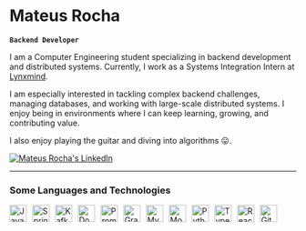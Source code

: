 # Mateus Rocha 

**`Backend Developer`**

I am a Computer Engineering student specializing in backend development and distributed systems. Currently, I work as a Systems Integration Intern at [Lynxmind](https://www.lynxmind.com/).

I am especially interested in tackling complex backend challenges, managing databases, and working with large-scale distributed systems. I enjoy being in environments where I can keep learning, growing, and contributing value.

I also enjoy playing the guitar and diving into algorithms :stuck_out_tongue:.






<p align="left">
    <a href="https://www.linkedin.com/in/mateusanroc/">
        <img 
            alt="Mateus Rocha's LinkedIn" 
            title="Mateus Rocha's LinkedIn" 
            src="https://img.shields.io/badge/linkedin-%230077B5.svg?style=for-the-badge&logo=linkedin&logoColor=white"
        />
    </a>
    
</p>

<!--
<a href="https://medium.com/@matnrocha">
        <img 
            alt="Mateus Rocha's Medium" 
            title="Mateus Rocha's Medium" 
            src="https://img.shields.io/badge/Medium-12100E?style=for-the-badge&logo=medium&logoColor=white"
        />
    </a>
-->

---

### Some Languages and Technologies

<div style="display: flex; flex-wrap: wrap; gap: 10px; align-items: center;">
    <img alt="Java" title="Java" width="30px" src="https://cdn.jsdelivr.net/gh/devicons/devicon@latest/icons/java/java-original.svg" />
    <img alt="Spring" title="Spring" width="30px" src="https://cdn.jsdelivr.net/gh/devicons/devicon@latest/icons/spring/spring-original-wordmark.svg" />
    <img alt="Kafka" title="Kafka" width="30px" src="https://cdn.jsdelivr.net/gh/devicons/devicon@latest/icons/apachekafka/apachekafka-original-wordmark.svg" />
    <img alt="Docker" title="Docker" width="30px" src="https://cdn.jsdelivr.net/gh/devicons/devicon@latest/icons/docker/docker-plain-wordmark.svg" />
    <img alt="Prometheus" title="Prometheus" width="30px" src="https://cdn.jsdelivr.net/gh/devicons/devicon@latest/icons/prometheus/prometheus-plain-wordmark.svg" />
    <img alt="Grafana" title="Grafana" width="30px" src="https://cdn.jsdelivr.net/gh/devicons/devicon@latest/icons/grafana/grafana-plain-wordmark.svg" />
    <img alt="MySQL" title="MySQL" width="30px" src="https://cdn.jsdelivr.net/gh/devicons/devicon@latest/icons/mysql/mysql-plain-wordmark.svg" />
    <img alt="MongoDB" title="MongoDB" width="30px"  src="https://cdn.jsdelivr.net/gh/devicons/devicon@latest/icons/mongodb/mongodb-plain-wordmark.svg" />
    <img alt="Python" title="Python" width="30px" src="https://cdn.jsdelivr.net/gh/devicons/devicon@latest/icons/python/python-original.svg" />
    <img alt="TypeScript" title="TypeScript" width="30px" src="https://cdn.jsdelivr.net/gh/devicons/devicon@latest/icons/typescript/typescript-original.svg" />
    <img alt="React" title="React" width="30px" src="https://cdn.jsdelivr.net/gh/devicons/devicon@latest/icons/react/react-original.svg" />
    <img alt="Git" title="Git" width="30px" src="https://cdn.jsdelivr.net/gh/devicons/devicon@latest/icons/git/git-original.svg" />
</div>



<!-- ### 📊 Estatísticas

<p>
  <img 
    align="left" 
    alt="GitHub Stats" 
    height="200" 
    style="padding-right: 10px;" 
    src="https://github-readme-stats.vercel.app/api?username=matnrocha&show_icons=true&theme=tokyonight&include_all_commits=true&locale=pt-br" 
  />

<img 
      align="left" 
      alt="GitHub Stats" 
      height="200" 
      src="https://github-readme-stats.vercel.app/api/top-langs/?username=matnrocha&theme=tokyonight&layout=compact&custom_title=Tecnologias&langs_count=9" 
  />

</p> -->

